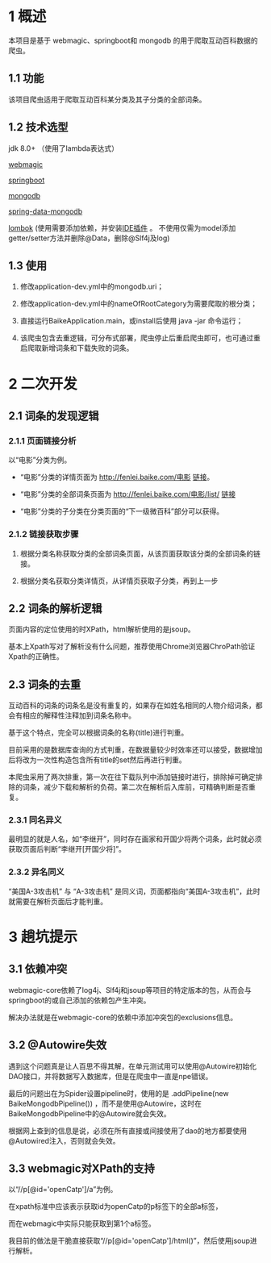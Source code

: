 # 1 概述
本项目是基于 webmagic、springboot和 mongodb 的用于爬取互动百科数据的爬虫。

## 1.1 功能
该项目爬虫适用于爬取互动百科某分类及其子分类的全部词条。

## 1.2 技术选型
jdk 8.0+ （使用了lambda表达式）

[webmagic](https://github.com/code4craft/webmagic)

[springboot](https://github.com/spring-projects/spring-boot)

[mongodb](https://www.mongodb.com/)

[spring-data-mongodb](https://projects.spring.io/spring-data-mongodb/)

[lombok](https://github.com/rzwitserloot/lombok) (使用需要添加依赖，并安装[IDE插件](https://projectlombok.org/setup/overview) 。
不使用仅需为model添加getter/setter方法并删除@Data，删除@Slf4j及log)

## 1.3 使用

1. 修改application-dev.yml中的mongodb.uri；

2. 修改application-dev.yml中的nameOfRootCategory为需要爬取的根分类；

3. 直接运行BaikeApplication.main，或install后使用 java -jar 命令运行；

4. 该爬虫包含去重逻辑，可分布式部署，爬虫停止后重启爬虫即可，也可通过重启爬取新增词条和下载失败的词条。

# 2 二次开发

## 2.1 词条的发现逻辑

### 2.1.1 页面链接分析
以“电影”分类为例。

* “电影”分类的详情页面为 http://fenlei.baike.com/电影 [链接](http://fenlei.baike.com/%E7%94%B5%E5%BD%B1)。

* “电影”分类的全部词条页面为 http://fenlei.baike.com/电影/list/ [链接](http://fenlei.baike.com/%E7%94%B5%E5%BD%B1/list/)

* “电影”分类的子分类在分类页面的“下一级微百科”部分可以获得。

### 2.1.2 链接获取步骤

1. 根据分类名称获取分类的全部词条页面，从该页面获取该分类的全部词条的链接。

2. 根据分类名获取分类详情页，从详情页获取子分类，再到上一步


## 2.2 词条的解析逻辑

页面内容的定位使用的时XPath，html解析使用的是jsoup。

基本上Xpath写对了解析没有什么问题，推荐使用Chrome浏览器ChroPath验证Xpath的正确性。

## 2.3 词条的去重

互动百科的词条的词条名是没有重复的，如果存在如姓名相同的人物介绍词条，都会有相应的解释性注释加到词条名称中。

基于这个特点，完全可以根据词条的名称(title)进行判重。

目前采用的是数据库查询的方式判重，在数据量较少时效率还可以接受，数据增加后将改为一次性构造包含所有title的set然后再进行判重。

本爬虫采用了两次排重，第一次在往下载队列中添加链接时进行，排除掉可确定排除的词条，减少下载和解析的负荷。第二次在解析后入库前，可精确判断是否重复。

### 2.3.1 同名异义

最明显的就是人名，如“李继开”，同时存在画家和开国少将两个词条，此时就必须获取页面后判断“李继开[开国少将]”。

### 2.3.2 异名同义

“美国A-3攻击机” 与 “A-3攻击机” 是同义词，页面都指向“美国A-3攻击机”，此时就需要在解析页面后才能判重。

# 3 趟坑提示

## 3.1 依赖冲突

webmagic-core依赖了log4j、Slf4j和jsoup等项目的特定版本的包，从而会与springboot的或自己添加的依赖包产生冲突。

解决办法就是在webmagic-core的依赖中添加冲突包的exclusions信息。

## 3.2 @Autowire失效

遇到这个问题真是让人百思不得其解，在单元测试用可以使用@Autowire初始化DAO接口，并将数据写入数据库，但是在爬虫中一直是npe错误。

最后的问题出在为Spider设置pipeline时，使用的是 .addPipeline(new BaikeMongodbPipeline()) ，而不是使用@Autowire，这时在BaikeMongodbPipeline中的@Autowire就会失效。

根据网上查到的信息是说，必须在所有直接或间接使用了dao的地方都要使用@Autowired注入，否则就会失效。

## 3.3 webmagic对XPath的支持

以“//p[@id='openCatp']/a”为例。

在xpath标准中应该表示获取id为openCatp的p标签下的全部a标签，

而在webmagic中实际只能获取到第1个a标签。

我目前的做法是干脆直接获取“//p[@id='openCatp']/html()”，然后使用jsoup进行解析。